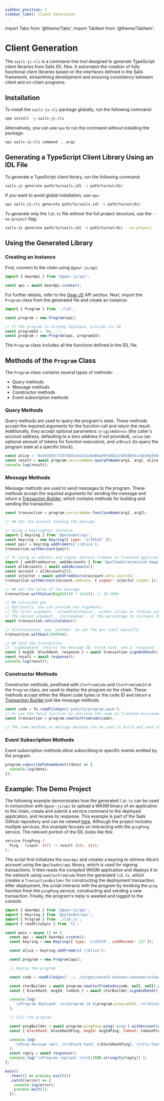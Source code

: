```yaml
---
sidebar_position: 3
sidebar_label: Client Generation
---
```


import Tabs from '@theme/Tabs';
import TabItem from '@theme/TabItem';

# Client Generation

The `sails-js-cli` is a command-line tool designed to generate TypeScript client libraries from Sails IDL files. It automates the creation of fully functional client libraries based on the interfaces defined in the Sails framework, streamlining development and ensuring consistency between client and on-chain programs.

## Installation

To install the `sails-js-cli` package globally, run the following command:

```bash
npm install -g sails-js-cli
```

Alternatively, you can use `npx` to run the command without installing the package:

```bash
npx sails-js-cli command ...args
```

## Generating a TypeScript Client Library Using an IDL File

To generate a TypeScript client library, run the following command:

```bash
sails-js generate path/to/sails.idl -o path/to/out/dir
```

If you want to avoid global installation, use `npx`:

```bash
npx sails-js-cli generate path/to/sails.idl -o path/to/out/dir
```

To generate only the `lib.ts` file without the full project structure, use the `--no-project` flag:

```bash
sails-js generate path/to/sails.idl -o path/to/out/dir --no-project
```

<!-- React hooks generation is available via the `--with-hooks` flag:

```bash
sails-js generate path/to/sails.idl -o path/to/out/dir --with-hooks
``` -->

## Using the Generated Library

### Creating an Instance

First, connect to the chain using `@gear-js/api`:

```javascript
import { GearApi } from '@gear-js/api';

const api = await GearApi.create();
```

For further details, refer to the [Gear-JS](/docs/api) API section. Next, import the `Program` class from the generated file and create an instance:

```javascript
import { Program } from './lib';

const program = new Program(api);

// If the program is already deployed, provide its ID
const programId = '0x...';
const program = new Program(api, programId);
```

The `Program` class includes all the functions defined in the IDL file.

## Methods of the `Program` Class

The `Program` class contains several types of methods:

- Query methods
- Message methods
- Constructor methods
- Event subscription methods

### Query Methods

Query methods are used to query the program's state. These methods accept the required arguments for the function call and return the result. Additionally, they accept optional parameters: `originAddress` (the caller's account address, defaulting to a zero address if not provided), `value` (an optional amount of tokens for function execution), and `atBlock` (to query the program state at a specific block).

```javascript
const alice = '0xd43593c715fdd31c61141abd04a99fd6822c8558854ccde39a5684e7a56da27d';
const result = await program.serviceName.queryFnName(arg1, arg2, alice);
console.log(result);
```

### Message Methods

Message methods are used to send messages to the program. These methods accept the required arguments for sending the message and return a [Transaction Builder](transaction-builder.md), which contains methods for building and sending the transaction.

```javascript
const transaction = program.serviceName.functionName(arg1, arg2);

// ## Set the account sending the message

// Using a KeyringPair instance
import { Keyring } from '@polkadot/api';
const keyring = new Keyring({ type: 'sr25519' });
const pair = keyring.addFromUri('//Alice');
transaction.withAccount(pair);

// Or using an address and signer options (common in frontend applications with connected wallets)
import { web3FromSource, web3Accounts } from '@polkadot/extension-dapp';
const allAccounts = await web3Accounts();
const account = allAccounts[0];
const injector = await web3FromSource(account.meta.source);
transaction.withAccount(account.address, { signer: injector.signer });

// ## Set the value of the message
transaction.withValue(BigInt(10 * 1e12)); // 10 VARA

// ## Calculate gas
// Optionally, you can provide two arguments:
// The first argument, `allowOtherPanics`, either allows or forbids panics in other programs (default: false).
// The second argument, `increaseGas`, is the percentage to increase the gas limit (default: 0).
await transaction.calculateGas();

// Alternatively, use `withGas` to set the gas limit manually:
transaction.withGas(100000n);

// ## Send the transaction
// `signAndSend` returns the message ID, block hash, and a `response` function for retrieving the program's response.
const { msgId, blockHash, response } = await transaction.signAndSend();
const result = await response();
console.log(result);
```

### Constructor Methods

Constructor methods, postfixed with `CtorFromCode` and `CtorFromCodeId` in the `Program` class, are used to deploy the program on the chain. These methods accept either the Wasm code bytes or the code ID and return a [Transaction Builder](transaction-builder.md) just like message methods.

```javascript
const code = fs.readFileSync('path/to/program.wasm');
// Or use the fetch function to retrieve the code in frontend environments
const transaction = program.newCtorFromCode(code);

// The same methods as message methods can be used to build and send the transaction.
```

### Event Subscription Methods

Event subscription methods allow subscribing to specific events emitted by the program.

```javascript
program.subscribeToSomeEvent((data) => {
  console.log(data);
});
```

<!-- ## React Hooks

Generating the library with the `--with-hooks` flag creates custom React hooks that simplify interaction with a `sails-js` program. These hooks are wrappers around the generic hooks provided by the `@gear-js/react-hooks` library. They are generated based on the `Program` class in `lib.ts`, tailored to the specific types and names derived from it.

Refer to the `@gear-js/react-hooks` [README](https://github.com/gear-tech/gear-js/tree/main/utils/gear-hooks#sails) on GitHub for more details on these hooks.

### `useProgram`

Initializes the program with the provided parameters.

```jsx
import { useProgram } from './hooks';

const { data: program } = useProgram({ id: '0x...' });
```

### `useSend` for `serviceName` and `functionName` Transaction

Sends a transaction to a specified service and function.

```jsx
import { useProgram, useSendAdminMintTransaction } from './hooks';

const { data: program } = useProgram({ id: '0x...' });
const { sendTransaction } = useSendAdminMintTransaction({ program });
```

### `usePrepare` for `serviceName` and `functionName` Transaction

Prepares a transaction for a specified service and function.

```jsx
import { useProgram, usePrepareAdminMintTransaction } from './hooks';

const { data: program } = useProgram({ id: '0x...' });
const { prepareTransaction } = usePrepareAdminMintTransaction({ program });
```

### `use` for `serviceName` and `functionName` Query

Queries a specified service and function.

```jsx
import { useProgram, useErc20BalanceOfQuery } from './hooks';

const { data: program } = useProgram({ id: '0x...' });
const { data } = useErc20BalanceOfQuery({ program, args: ['0x...'] });
```

### `use` for `serviceName` and `functionName` Event

Subscribes to events from a specified service and event.

```jsx
import { useProgram, useAdminMintedEvent } from './hooks';

const { data: program } = useProgram({ id: '0x...' });
const { data } = useAdminMintedEvent({ program, onData: (value) => console.log(value) });
``` -->

## Example: The Demo Project

The following example demonstrates how the generated `lib.ts` can be used in conjunction with `@gear-js/api` to upload a WASM binary of an application to the chain, create and submit a service command to the deployed application, and receive its response. This example is part of the Sails GitHub repository and can be viewed [here](https://github.com/gear-tech/sails/tree/master/js/example). Although the project includes multiple services, this example focuses on interacting with the `pingPong` service. The relevant portion of the IDL looks like this:

```rust
service PingPong {
  Ping : (input: str) -> result (str, str);
};
```

The script first initializes the `GearApi` and creates a keyring to retrieve Alice’s account using the `@polkadot/api` library, which is used for signing transactions. It then reads the compiled WASM application and deploys it to the network using `newCtorFromCode` from the generated `lib.ts`, which creates a `TransactionBuilder` for constructing the deployment transaction. After deployment, the script interacts with the program by invoking the `ping` function from the `pingPong` service, constructing and sending a new transaction. Finally, the program's reply is awaited and logged to the console.

```jsx
import { GearApi } from '@gear-js/api';
import { Keyring } from '@polkadot/api';
import { Program } from './lib.js';
import { readFileSync } from 'fs';

const main = async () => {
  const api = await GearApi.create();
  const keyring = new Keyring({ type: 'sr25519', ss58Format: 137 });

  const alice = keyring.addFromUri('//Alice');

  const program = new Program(api);

  // Deploy the program

  const code = readFileSync('../../target/wasm32-unknown-unknown/release/demo.opt.wasm');

  const ctorBuilder = await program.newCtorFromCode(code, null, null).withAccount(alice).calculateGas();
  const { blockHash, msgId, txHash } = await ctorBuilder.signAndSend();

  console.log(
    `\nProgram deployed. \n\tprogram id ${program.programId}, \n\tblock hash: ${blockHash}, \n\ttx hash: ${txHash}, \n\tinit message id: ${msgId}`,
  );

  // Call the program

  const pingBuilder = await program.pingPong.ping('ping').withAccount(alice).calculateGas();
  const { blockHash: blockHashPing, msgId: msgIdPing, txHash: txHashPing, response } = await pingBuilder.signAndSend();

  console.log(
    `\nPing message sent. \n\tBlock hash: ${blockHashPing}, \n\ttx hash: ${txHashPing}, \n\tmessage id: ${msgIdPing}`,
  );
  const reply = await response();
  console.log(`\nProgram replied: \n\t${JSON.stringify(reply)}`);
};

main()
  .then(() => process.exit(0))
  .catch((error) => {
    console.log(error);
    process.exit(1);
  });
```